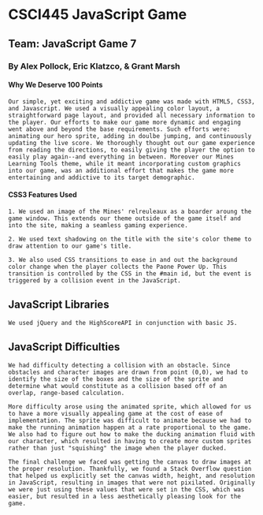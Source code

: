 # CSCI445 JavaScript Game #
## Team: JavaScript Game 7 ##
### By Alex Pollock, Eric Klatzco, & Grant Marsh ###

#### Why We Deserve 100 Points ####

	Our simple, yet exciting and addictive game was made with HTML5, CSS3, and Javascript. We used a visually appealing color layout, a straightforward page layout, and provided all necessary information to the player. Our efforts to make our game more dynamic and engaging went above and beyond the base requirements. Such efforts were: animating our hero sprite, adding in doulbe jumping, and continuously updating the live score. We thoroughly thought out our game experience from reading the directions, to easily giving the player the option to easily play again--and everything in between. Moreover our Mines Learning Tools theme, while it meant incorporating custom graphics into our game, was an additional effort that makes the game more entertaining and addictive to its target demographic.  

#### CSS3 Features Used ####

	1. We used an image of the Mines' relreuleaux as a boarder aroung the game window. This extends our theme outside of the game itself and into the site, making a seamless gaming experience. 

	2. We used text shadowing on the title with the site's color theme to draw attention to our game's title. 

	3. We also used CSS transitions to ease in and out the background color change when the player collects the Paone Power Up. This transition is controlled by the CSS in the #main id, but the event is triggered by a collision event in the JavaScript.

## JavaScript Libraries ##

	We used jQuery and the HighScoreAPI in conjunction with basic JS.

## JavaScript Difficulties ##

	We had difficulty detecting a collision with an obstacle. Since obstacles and character images are drawn from point (0,0), we had to identify the size of the boxes and the size of the sprite and determine what would constitute as a collision based off of an overlap, range-based calculation. 

	More difficulty arose using the animated sprite, which allowed for us to have a more visually appealing game at the cost of ease of implementation. The sprite was difficult to animate because we had to make the running animation happen at a rate proportional to the game. We also had to figure out how to make the ducking animation fluid with our character, which resulted in having to create more custom sprites rather than just "squishing" the image when the player ducked.

	The final challenge we faced was getting the canvas to draw images at the proper resolution. Thankfully, we found a Stack Overflow question that helped us explicitly set the canvas width, height, and resolution in JavaScript, resulting in images that were not pixilated. Originally we were just using these values that were set in the CSS, which was easier, but resulted in a less aesthetically pleasing look for the game. 
